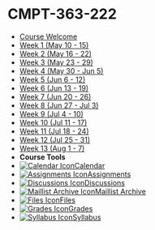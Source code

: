# CMPT-363-222 <!-- {docsify-ignore} -->

- [Course Welcome](course-welcome)
- [Week 1 (May 10 - 15)](week-01)
- [Week 2 (May 16 - 22)](week-02)
- [Week 3 (May 23 - 29)](week-03)
- [Week 4 (May 30 - Jun 5)](week-04)
- [Week 5 (Jun 6 - 12)](week-05)
- [Week 6 (Jun 13 - 19)](week-06)
- [Week 7 (Jun 20 - 26)](week-07)
- [Week 8 (Jun 27 - Jul 3)](week-08)
- [Week 9 (Jul 4 - 10)](week-09)
- [Week 10 (Jul 11 - 17)](week-10)
- [Week 11 (Jul 18 - 24)](week-11)
- [Week 12 (Jul 25 - 31)](week-12)
- [Week 13 (Aug 1 - 7)](week-13)
- **Course Tools**
 - [![Calendar Icon](https://icongr.am/fontawesome/calendar.svg?size=16&color=6D6F71)Calendar](https://canvas.sfu.ca/calendar)
 - [![Assignments Icon](https://icongr.am/fontawesome/pencil.svg?size=16&color=6D6F71)Assignments](https://canvas.sfu.ca/courses/69678/assignments)
 - [![Discussions Icon](https://icongr.am/fontawesome/comments-o.svg?size=16&color=6D6F71)Discussions](https://canvas.sfu.ca/courses/69678/discussion_topics)
  - [![Maillist Archive Icon](https://icongr.am/fontawesome/envelope-o.svg?size=16&color=6D6F71)Maillist Archive](https://www2.cs.sfu.ca/CourseCentral/Hypermail/cmpt-363/)
 - [![Files Icon](https://icongr.am/fontawesome/folder.svg?size=16&color=6D6F71)Files](https://canvas.sfu.ca/courses/69678/files)
 - [![Grades Icon](https://icongr.am/fontawesome/calculator.svg?size=16&color=6D6F71)Grades](https://canvas.sfu.ca/courses/69678/gradebook)
 - [![Syllabus Icon](https://icongr.am/fontawesome/list.svg?size=16&color=6D6F71)Syllabus](https://canvas.sfu.ca/courses/69678/assignments/syllabus)  

 <br>

<style>
  :root {

    --link-color: #CC0633!important;
    --sidebar-nav-link-color: #CC0633!important;
    --sidebar-nav-link-color--active: #CC0633!important;
    --sidebar-nav-link-border-color--active: #CC0633!important;
    --sidebar-nav-strong-color:  #CC0633!important;
    --navbar-root-color--active: #CC0633!important;
    --blockquote-border-color: #757b7f!important;
    --link-text-decoration: none!important;
    --link-text-decoration--hover: underline!important;

  }

  @media (prefers-color-scheme: dark) {
    :root {
      --link-color: #c8494f!important;
      --sidebar-nav-link-color: #c8494f!important;
      --sidebar-nav-link-color--active: #c8494f!important;
      --sidebar-nav-link-border-color--active: #c8494f!important;
      --sidebar-nav-strong-color: #c8494f!important;
      --navbar-root-color--active: #c8494f!important;
    }
  }

</style>
